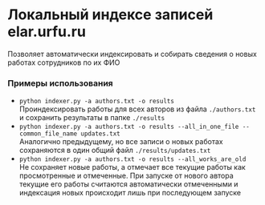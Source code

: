 # Локальный индексе записей elar.urfu.ru
Позволяет автоматически индексировать и собирать сведения о новых 
работах сотрудников по их ФИО

### Примеры использования
* `python indexer.py -a authors.txt -o results`  
   Проиндексировать работы для всех 
    авторов из файла `./authors.txt` и сохранить результаты в папке `./results`
* `python indexer.py -a authors.txt -o results --all_in_one_file --common_file_name updates.txt`  
   Аналогично предыдущему, но все записи о новых работах сохраняются в один общий файл `./results/updates.txt`
* `python indexer.py -a authors.txt -o results --all_works_are_old`  
   Не сохраняет новые работы, а отмечает все текущие работы как просмотренные и отмеченные. При запуске от нового автора
   текущие его работы считаются автоматически отмеченными и индексация новых происходит лишь при последующем запуске